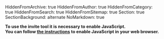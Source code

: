 HiddenFromArchive: true
HiddenFromAuthor: true
HiddenFromCategory: true
HiddenFromSearch: true
HiddenFromSitemap: true
Section: true
SectionBackground: alternate
NoMarkdown: true

<script>
window.onload = function () {
	// show invite tool - only shows when javascript is enabled
	document.getElementById('invite_tool').style["display"] = "";
		
	$('#mail').tagThis({
		noDuplicates: true,
		email : true,
		defaultText: "Email address"
	});
}

function copyToClipboard(val){
		element = $('<textarea>').appendTo('body').val(val).select()
		document.execCommand('copy')
		element.remove()
}

function processData(action){
		var cc = ""
		var addresses = $('#mail').data('tags');
		if (addresses){
			for (address of addresses) {
				cc +=address["text"]+","
			}
		}
		var body = $('#invite_body').val();
		if (action == "openMail") {
			body = body.replace(/\r\n|\r|\n/g, "%0D%0A");
			location.href = "mailto:?bcc=" + cc + "&subject=Invite to Filmmakers for Future&body=" + body
		} else if (action == "copy") {
			copyToClipboard("Please copy the list of email addresses into the bcc field of your mail service and then remove it from the mail:\r\n\r\n" + cc + "\r\n\r\n" + body)
		}
	};
</script>

<div class="row justify-content-center" id="invite_tool" style="display:none">
	<div class="col-lg-9 text-center text-white">
		<!-- Email -->
		<div class="mb-1 small text-white-75">You can enter multiple email addresses - just press Enter or add a comma after each one.</div>
		<input type="email" id="mail" maxlength="256"class="form-control mb-4">
		<!-- Message -->
		<div class="form-group">
<textarea id="invite_body" rows="10" class="form-control mb-4 mt-4">
Hi,
I have signed the public statement by Filmmakers for Future and would like to encourage you to sign as well!

---- Statement ----
Fiction and visual storytelling in general have the ability to construct realities, which is why we as filmmakers have a special responsibility to society. This applies not only to the stories we tell, but also to the way our industry works.
--------- Continue reading and sign here: https://filmmakersforfuture.org

---- The main goals of Filmmakers for Future can easily be summarized in three points ----
1. Minimizing the environmental impact of our industry while maintaining socially acceptable working conditions
2. Sustainable storytelling, i.e. what ideals do we convey and what stories do we tell
3. Raising awareness of the crew and the public
---------

You can also join their working groups and participate in making the industry fit for the future. Help is very much welcome! Visit https://filmmakersforfuture.org/participate/ for more information.

Best,
</textarea>
		</div>
	</div>
	
	<div class="col-lg-4 text-center text-white">
		<button class="btn btn-info btn-block mb-1" onclick="processData('openMail')">Open in default email program</button>
	</div>
	<div class="col-lg-4 text-center text-white">
		<button class="btn btn-info btn-block mb-1" onclick="processData('copy')">Copy to the clipboard</button>
	</div>
</div>

<noscript>
	<div class="text-center text-white pt-5 pb-5">
	 <b>To use the invite tool it is necessary to enable JavaScript.<br>
	 You can follow <a href="https://www.enable-javascript.com/">the instructions</a> to enable JavaScript in your web browser.</b>
	</div>
</noscript>